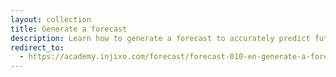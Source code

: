 ```yaml
---
layout: collection
title: Generate a forecast
description: Learn how to generate a forecast to accurately predict future workloads.
redirect_to:
  - https://academy.injixo.com/forecast/forecast-010-en-generate-a-forecast
---
```

